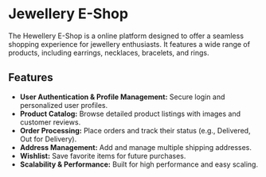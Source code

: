 # Jewellery E-Shop

The Hewellery E-Shop is a online platform designed to offer a seamless shopping experience for jewellery enthusiasts. It features a wide range of products, including earrings, necklaces, bracelets, and rings.

## Features

- **User Authentication & Profile Management:** Secure login and personalized user profiles.
- **Product Catalog:** Browse detailed product listings with images and customer reviews.
- **Order Processing:** Place orders and track their status (e.g., Delivered, Out for Delivery).
- **Address Management:** Add and manage multiple shipping addresses.
- **Wishlist:** Save favorite items for future purchases.
- **Scalability & Performance:** Built for high performance and easy scaling.
